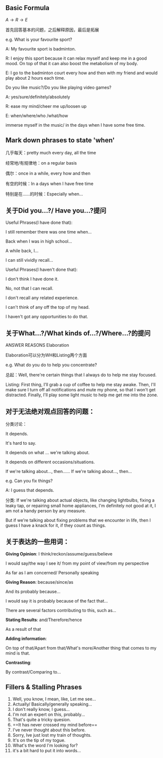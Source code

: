 ## Basic Formula

$A \to R \to E$

首先回答基本的问题，之后解释原因，最后是拓展



e.g. What is your favourite sport?

A: My favourite sport is badminton.

R: I enjoy this sport because it can relax myself and keep me in a good mood. On top of that it can also boost the metabolism of my body.

E: I go to the badminton court every how and then with my friend and would play about 2 hours each time.



Do you like music?/Do you like playing video games?

A: yes/sure/definitely/absolutely

R: ease my mind/cheer me up/loosen up

E: when/where/who /what/how

immerse myself in the music/ in the days when I have some free time.



## Mark down phrases to state 'when'

几乎每天：pretty much every day, all the time

经常地/有规律地：on a regular basis

偶尔：once in a while, every how and then

有空的时候：In a days when I have free time

特别是在……的时候：Especially when...



## 关于Did you...?/ Have you...?提问

Useful Phrases(I have done that):

I still remember there was one time when...

Back when I was in high school...

A while back, I...

I can still vividly recall...



Useful Phrases(I haven't done that):

I don't think I have done it.

No, not that I can recall.

I don't recall any related experience.

I can't think of any off the top of my head.

I haven't got any opportunities to do that.



## 关于What...?/What kinds of...?/Where...?的提问

ANSWER REASONS Elaboration

Elaboration可以分为WH和Listing两个方面



e.g. What do you do to help you concentrate?

总起：Well, there're certain things that I always do to help me stay focused.

Listing: First thing, I'll grab a cup of coffee to help me stay awake. Then, I'll make sure I turn off all notifications and mute my phone, so that I won't get distracted. Finally, I'll play some light music to help me get me into the zone.



## 对于无法绝对观点回答的问题：

分类讨论：

It depends.

It's hard to say.

It depends on what ... we're talking about.

It depends on different occasions/situations.



If we're talking about..., then......    If we're talking about..., then... 



e.g. Can you fix things?

A: I guess that depends.

分类: If we're talking about actual objects, like changing lightbulbs, fixing a leaky tap, or repairing small home appliances, I'm definitely not good at it, I am not a handy person by any measure.

But if we're talking about fixing problems that we encounter in life, then I guess I have a knack for it, if they count as things.



## 关于表达的一些用词：

**Giving Opinion**: I think/reckon/assume/guess/believe

I would say/the way I see it/ from my point of view/from my perspective

As far as I am concerned/ Personally speaking



**Giving Reason**: because/since/as

And its probably because...

I would say it is probably because of the fact that...

There are several factors contributing to this, such as...



**Stating Results**: and/Therefore/hence

As a result of that



**Adding information**:

On top of that/Apart from that/What's more/Another thing that comes to my mind is that.



**Contrasting**:

By contrast/Comparing to...



## Fillers & Stalling Phrases

1. Well, you know, I mean, like, Let me see...
2. Actually/ Basically/generally speaking...
3. I don't really know, I guess...
4. I'm not an expert on this, probably...
5. That's quite a tricky quesion.
6. ==It has never crossed my mind before==
7. I've never thought about this before.
8. Sorry, Ive just lost my train of thoughts.
9. It's on the tip of my togue.
10. What's the word I'm looking for?
11. it's a bit hard to put it into words...




